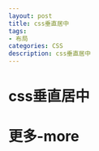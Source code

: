 ```yaml
---
layout: post
title: css垂直居中
tags:
- 布局
categories: CSS
description: css垂直居中
---
```


# css垂直居中







# 更多-more











































